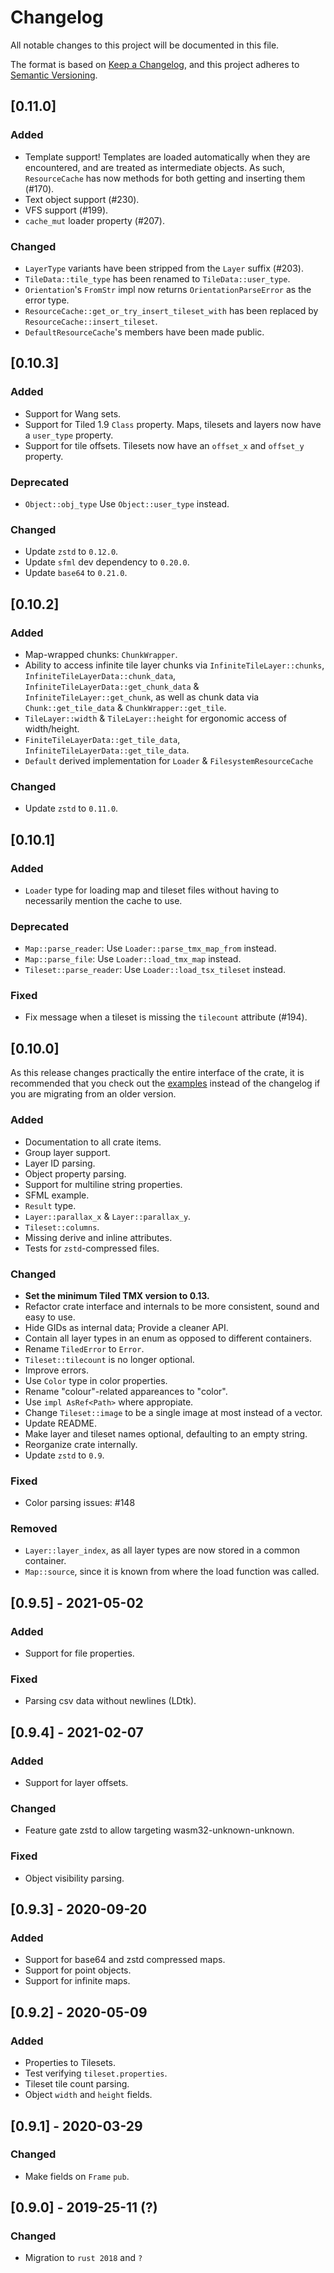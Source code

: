 # Changelog

All notable changes to this project will be documented in this file.

The format is based on [Keep a Changelog](https://keepachangelog.com/en/1.0.0/),
and this project adheres to [Semantic Versioning](https://semver.org/spec/v2.0.0.html).

## [0.11.0]
### Added
- Template support!
Templates are loaded automatically when they are encountered, and are treated as intermediate
objects. As such, `ResourceCache` has now methods for both getting and inserting them (#170).
- Text object support (#230).
- VFS support (#199).
- `cache_mut` loader property (#207).

### Changed
- `LayerType` variants have been stripped from the `Layer` suffix (#203).
- `TileData::tile_type` has been renamed to `TileData::user_type`.
- `Orientation`'s `FromStr` impl now returns `OrientationParseError` as the error type.
- `ResourceCache::get_or_try_insert_tileset_with` has been replaced by `ResourceCache::insert_tileset`.
- `DefaultResourceCache`'s members have been made public.

## [0.10.3]
### Added
- Support for Wang sets.
- Support for Tiled 1.9 `Class` property. Maps, tilesets and layers now have a `user_type` property.
- Support for tile offsets. Tilesets now have an `offset_x` and `offset_y` property.

### Deprecated
- `Object::obj_type` Use `Object::user_type` instead.

### Changed
- Update `zstd` to `0.12.0`.
- Update `sfml` dev dependency to `0.20.0`.
- Update `base64` to `0.21.0`.

## [0.10.2]
### Added
- Map-wrapped chunks: `ChunkWrapper`.
- Ability to access infinite tile layer chunks via `InfiniteTileLayer::chunks`, 
`InfiniteTileLayerData::chunk_data`, `InfiniteTileLayerData::get_chunk_data` &
`InfiniteTileLayer::get_chunk`, as well as chunk data via `Chunk::get_tile_data` &
`ChunkWrapper::get_tile`.
- `TileLayer::width` & `TileLayer::height` for ergonomic access of width/height.
- `FiniteTileLayerData::get_tile_data`, `InfiniteTileLayerData::get_tile_data`.
- `Default` derived implementation for `Loader` & `FilesystemResourceCache`

### Changed
- Update `zstd` to `0.11.0`.

## [0.10.1]
### Added
- `Loader` type for loading map and tileset files without having to necessarily mention the cache
to use.

### Deprecated
- `Map::parse_reader`: Use `Loader::parse_tmx_map_from` instead.
- `Map::parse_file`: Use `Loader::load_tmx_map` instead.
- `Tileset::parse_reader`: Use `Loader::load_tsx_tileset` instead.

### Fixed
- Fix message when a tileset is missing the `tilecount` attribute (#194).

## [0.10.0]
As this release changes practically the entire interface of the crate, it is recommended that you
check out the [examples](https://github.com/mapeditor/rs-tiled/tree/master/examples) instead of the
changelog if you are migrating from an older version.

### Added
- Documentation to all crate items.
- Group layer support.
- Layer ID parsing.
- Object property parsing.
- Support for multiline string properties.
- SFML example.
- `Result` type.
- `Layer::parallax_x` & `Layer::parallax_y`.
- `Tileset::columns`.
- Missing derive and inline attributes.
- Tests for `zstd`-compressed files.


### Changed
- **Set the minimum Tiled TMX version to 0.13.**
- Refactor crate interface and internals to be more consistent, sound and easy to use.
- Hide GIDs as internal data; Provide a cleaner API.
- Contain all layer types in an enum as opposed to different containers.
- Rename `TiledError` to `Error`.
- `Tileset::tilecount` is no longer optional.
- Improve errors.
- Use `Color` type in color properties.
- Rename "colour"-related appareances to "color".
- Use `impl AsRef<Path>` where appropiate.
- Change `Tileset::image` to be a single image at most instead of a vector.
- Update README.
- Make layer and tileset names optional, defaulting to an empty string.
- Reorganize crate internally.
- Update `zstd` to `0.9`.

### Fixed
- Color parsing issues: #148

### Removed
- `Layer::layer_index`, as all layer types are now stored in a common container.
- `Map::source`, since it is known from where the load function was called.

## [0.9.5] - 2021-05-02
### Added
- Support for file properties.

### Fixed
- Parsing csv data without newlines (LDtk).

## [0.9.4] - 2021-02-07
### Added
- Support for layer offsets.

### Changed
- Feature gate zstd to allow targeting wasm32-unknown-unknown.

### Fixed
- Object visibility parsing.

## [0.9.3] - 2020-09-20
### Added
- Support for base64 and zstd compressed maps.
- Support for point objects.
- Support for infinite maps.

## [0.9.2] - 2020-05-09
### Added
- Properties to Tilesets.
- Test verifying `tileset.properties`.
- Tileset tile count parsing.
- Object `width` and `height` fields.

## [0.9.1] - 2020-03-29
### Changed
- Make fields on `Frame` `pub`.

## [0.9.0] - 2019-25-11 (?)
### Changed
- Migration to `rust 2018` and `?`
